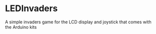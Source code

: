 # LEDInvaders
A simple invaders game for the LCD display and joystick that comes with the Arduino kits
